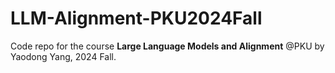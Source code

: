 # LLM-Alignment-PKU2024Fall
Code repo for the course **Large Language Models and Alignment** @PKU by Yaodong Yang, 2024 Fall.
